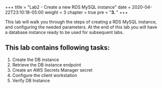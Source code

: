 +++
title = "Lab2 - Create a new RDS MySQL instance"
date = 2020-04-22T23:10:18-05:00
weight = 3
chapter = true
pre = "<b>3. </b>"
+++

<div align="left">This lab will walk you through the steps of creating a RDS MySQL instance, and configuring the needed parameters. At the end of this lab you will have a database instance ready to be used for subsequent labs.</div>  

## This lab contains following tasks:
1. Create the DB instance
2. Retrieve the DB instance endpoint
3. Create an AWS Secrets Manager secret
4. Configure the client workstation
5. Verify DB Instance